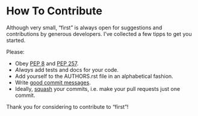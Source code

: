 # How To Contribute

Although very small, “first” is always open for suggestions and contributions
by generous developers. I’ve collected a few tipps to get you started.

Please:

- Obey [PEP 8] and [PEP 257].
- *Always* add tests and docs for your code.
- Add yourself to the AUTHORS.rst file in an alphabetical fashion.
- Write [good commit messages].
- Ideally, [squash] your commits, i.e. make your pull requests just one commit.

Thank you for considering to contribute to “first”!


[squash]: http://gitready.com/advanced/2009/02/10/squashing-commits-with-rebase.html
[PEP 8]: http://www.python.org/dev/peps/pep-0008/
[PEP 257]: http://www.python.org/dev/peps/pep-0257/
[good commit messages]: http://tbaggery.com/2008/04/19/a-note-about-git-commit-messages.html
